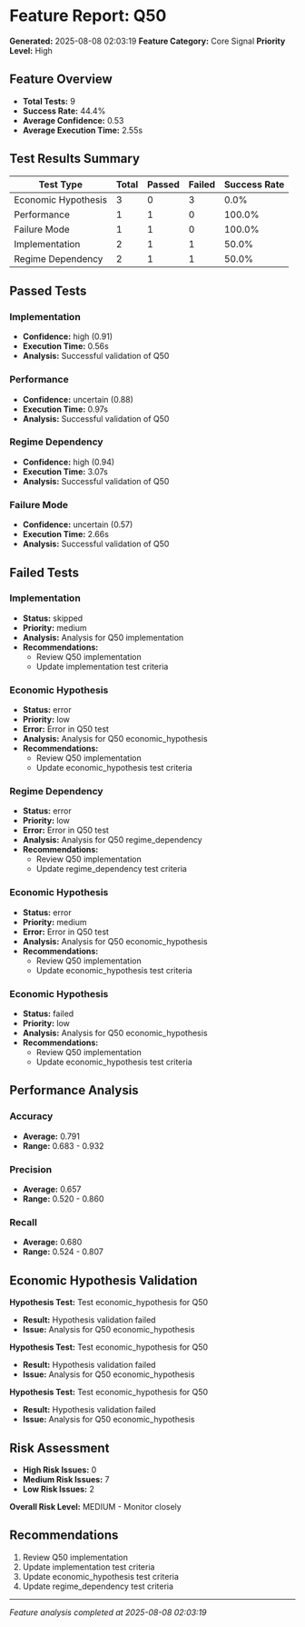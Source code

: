 # Feature Report: Q50

**Generated:** 2025-08-08 02:03:19
**Feature Category:** Core Signal
**Priority Level:** High

## Feature Overview

- **Total Tests:** 9
- **Success Rate:** 44.4%
- **Average Confidence:** 0.53
- **Average Execution Time:** 2.55s

## Test Results Summary

| Test Type | Total | Passed | Failed | Success Rate |
|-----------|-------|--------|--------|--------------|
| Economic Hypothesis | 3 | 0 | 3 | 0.0% |
| Performance | 1 | 1 | 0 | 100.0% |
| Failure Mode | 1 | 1 | 0 | 100.0% |
| Implementation | 2 | 1 | 1 | 50.0% |
| Regime Dependency | 2 | 1 | 1 | 50.0% |

## Passed Tests

### Implementation
- **Confidence:** high (0.91)
- **Execution Time:** 0.56s
- **Analysis:** Successful validation of Q50

### Performance
- **Confidence:** uncertain (0.88)
- **Execution Time:** 0.97s
- **Analysis:** Successful validation of Q50

### Regime Dependency
- **Confidence:** high (0.94)
- **Execution Time:** 3.07s
- **Analysis:** Successful validation of Q50

### Failure Mode
- **Confidence:** uncertain (0.57)
- **Execution Time:** 2.66s
- **Analysis:** Successful validation of Q50


## Failed Tests

### Implementation
- **Status:** skipped
- **Priority:** medium
- **Analysis:** Analysis for Q50 implementation
- **Recommendations:**
  - Review Q50 implementation
  - Update implementation test criteria

### Economic Hypothesis
- **Status:** error
- **Priority:** low
- **Error:** Error in Q50 test
- **Analysis:** Analysis for Q50 economic_hypothesis
- **Recommendations:**
  - Review Q50 implementation
  - Update economic_hypothesis test criteria

### Regime Dependency
- **Status:** error
- **Priority:** low
- **Error:** Error in Q50 test
- **Analysis:** Analysis for Q50 regime_dependency
- **Recommendations:**
  - Review Q50 implementation
  - Update regime_dependency test criteria

### Economic Hypothesis
- **Status:** error
- **Priority:** medium
- **Error:** Error in Q50 test
- **Analysis:** Analysis for Q50 economic_hypothesis
- **Recommendations:**
  - Review Q50 implementation
  - Update economic_hypothesis test criteria

### Economic Hypothesis
- **Status:** failed
- **Priority:** low
- **Analysis:** Analysis for Q50 economic_hypothesis
- **Recommendations:**
  - Review Q50 implementation
  - Update economic_hypothesis test criteria


##  Performance Analysis

### Accuracy
- **Average:** 0.791
- **Range:** 0.683 - 0.932

### Precision
- **Average:** 0.657
- **Range:** 0.520 - 0.860

### Recall
- **Average:** 0.680
- **Range:** 0.524 - 0.807


##  Economic Hypothesis Validation

**Hypothesis Test:** Test economic_hypothesis for Q50
- **Result:** Hypothesis validation failed
- **Issue:** Analysis for Q50 economic_hypothesis

**Hypothesis Test:** Test economic_hypothesis for Q50
- **Result:** Hypothesis validation failed
- **Issue:** Analysis for Q50 economic_hypothesis

**Hypothesis Test:** Test economic_hypothesis for Q50
- **Result:** Hypothesis validation failed
- **Issue:** Analysis for Q50 economic_hypothesis


## Risk Assessment

- **High Risk Issues:** 0
- **Medium Risk Issues:** 7
- **Low Risk Issues:** 2

**Overall Risk Level:** MEDIUM - Monitor closely

##  Recommendations

1. Review Q50 implementation
2. Update implementation test criteria
3. Update economic_hypothesis test criteria
4. Update regime_dependency test criteria

---
*Feature analysis completed at 2025-08-08 02:03:19*
